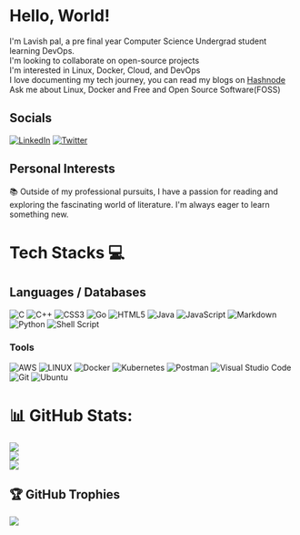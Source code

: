 # Hello, World!
I'm Lavish pal, a pre final year Computer Science Undergrad student learning DevOps.<br>I'm looking to collaborate on open-source projects<br>I'm interested in Linux, Docker, Cloud, and DevOps<br>I love documenting my tech journey, you can read my blogs on [Hashnode](https://lavishblog.hashnode.dev/)<br>Ask me about Linux, Docker and Free and Open Source Software(FOSS) 

## Socials
 [![LinkedIn](https://img.shields.io/badge/LinkedIn-%230077B5.svg?logo=linkedin&logoColor=white)](https://www.linkedin.com/in/lavish-pal-678165220)  [![Twitter](https://img.shields.io/badge/Twitter-%231DA1F2.svg?logo=Twitter&logoColor=white)](https://twitter.com/lavishpal408)  

## Personal Interests
📚 Outside of my professional pursuits, I have a passion for reading and exploring the fascinating world of literature. I'm always eager to learn something new.

# Tech Stacks 💻

## Languages / Databases
![C](https://img.shields.io/badge/c-%2300599C.svg?style=for-the-badge&logo=c&logoColor=white) ![C++](https://img.shields.io/badge/c++-%2300599C.svg?style=for-the-badge&logo=c%2B%2B&logoColor=white) ![CSS3](https://img.shields.io/badge/css3-%231572B6.svg?style=for-the-badge&logo=css3&logoColor=white) ![Go](https://img.shields.io/badge/go-%2300ADD8.svg?style=for-the-badge&logo=go&logoColor=white) ![HTML5](https://img.shields.io/badge/html5-%23E34F26.svg?style=for-the-badge&logo=html5&logoColor=white) ![Java](https://img.shields.io/badge/java-%23ED8B00.svg?style=for-the-badge&logo=java&logoColor=white) ![JavaScript](https://img.shields.io/badge/javascript-%23323330.svg?style=for-the-badge&logo=javascript&logoColor=%23F7DF1E)  ![Markdown](https://img.shields.io/badge/markdown-%23000000.svg?style=for-the-badge&logo=markdown&logoColor=white) ![Python](https://img.shields.io/badge/python-3670A0?style=for-the-badge&logo=python&logoColor=ffdd54) ![Shell Script](https://img.shields.io/badge/shell_script-%23121011.svg?style=for-the-badge&logo=gnu-bash&logoColor=white)


### Tools 


![AWS](https://img.shields.io/badge/AWS-%23FF9900.svg?style=for-the-badge&logo=amazon-aws&logoColor=white)     ![LINUX](https://img.shields.io/badge/Linux-FCC624?style=for-the-badge&logo=linux&logoColor=black) ![Docker](https://img.shields.io/badge/docker-%230db7ed.svg?style=for-the-badge&logo=docker&logoColor=white)  ![Kubernetes](https://img.shields.io/badge/kubernetes-%23326ce5.svg?style=for-the-badge&logo=kubernetes&logoColor=white)  ![Postman](https://img.shields.io/badge/Postman-FF6C37?style=for-the-badge&logo=postman&logoColor=white) ![Visual Studio Code](https://img.shields.io/badge/Visual%20Studio%20Code-0078d7.svg?style=for-the-badge&logo=visual-studio-code&logoColor=white) ![Git](https://img.shields.io/badge/git-%23F05033.svg?style=for-the-badge&logo=git&logoColor=white) ![Ubuntu](https://img.shields.io/badge/Ubuntu-orange?style=for-the-badge&logo=Ubuntu&logoColor=white)   


# 📊 GitHub Stats:
![](https://github-readme-stats.vercel.app/api?username=lavishpal&theme=dark&hide_border=false&include_all_commits=true&count_private=true)<br/>
![](https://github-readme-streak-stats.herokuapp.com/?user=lavishpal&theme=dark&hide_border=false)<br/>
![](https://github-readme-stats.vercel.app/api/top-langs/?username=lavishpal&theme=dark&hide_border=false&include_all_commits=true&count_private=true&layout=compact)


## 🏆 GitHub Trophies
![](https://github-profile-trophy.vercel.app/?username=lavishpal&theme=tokyonight&no-frame=false&no-bg=false&margin-w=4)





<!--
**lavishpal/lavishpal** is a ✨ _special_ ✨ repository because its `README.md` (this file) appears on your GitHub profile.

Here are some ideas to get you started:

- 🔭 I’m currently working on ...
- 🌱 I’m currently learning ...
- 👯 I’m looking to collaborate on ...
- 🤔 I’m looking for help with ...
- 💬 Ask me about ...
- 📫 How to reach me: ...
- 😄 Pronouns: ...
- ⚡ Fun fact: ...
-->
